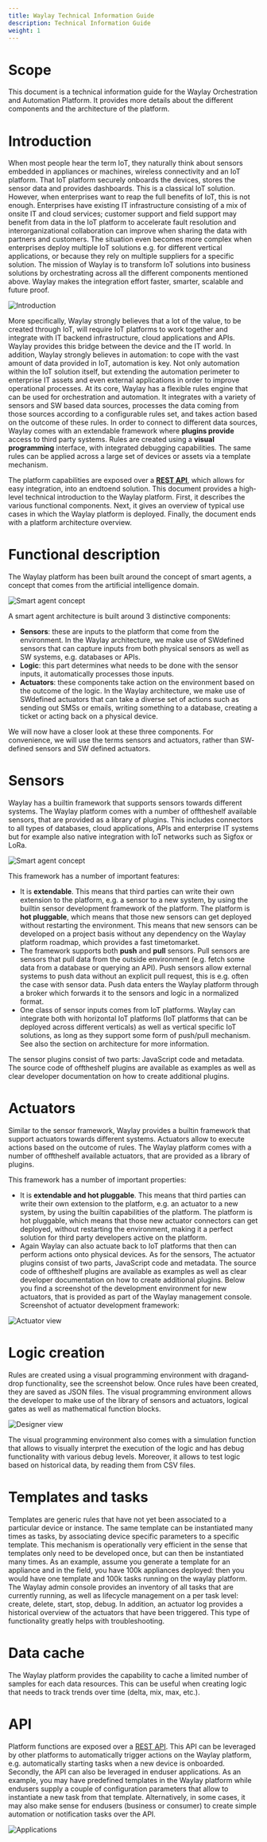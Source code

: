 ```yaml
---
title: Waylay Technical Information Guide
description: Technical Information Guide
weight: 1
---
```


# Scope
This document is a technical information guide for the Waylay Orchestration and Automation Platform. It provides more details about the different components and the architecture of the platform.

# Introduction

When most people hear the term IoT, they naturally think about sensors embedded in appliances or machines, wireless connectivity and an IoT platform. That IoT platform securely onboards the devices, stores the sensor data and provides dashboards. This is a classical IoT solution.
However, when enterprises want to reap the full benefits of IoT, this is not enough. Enterprises have existing IT infrastructure consisting of a mix of onsite IT and cloud services; customer support and field support may benefit from data in the IoT platform to accelerate fault resolution and interorganizational collaboration can improve when sharing the data with partners and customers.
The situation even becomes more complex when enterprises deploy multiple IoT solutions e.g. for different vertical applications, or because they rely on multiple suppliers for a specific solution.
The mission of Waylay is to transform IoT solutions into business solutions by orchestrating across all the different components mentioned above. Waylay makes the integration effort faster, smarter, scalable and future proof.

![Introduction](/usage/technical_information_guide/solution.png)

More specifically, Waylay strongly believes that a lot of the value, to be created through IoT, will require IoT platforms to work together and integrate with IT back­end infrastructure, cloud applications and APIs. Waylay provides this bridge between the device and the IT world. In addition, Waylay strongly believes in automation: to cope with the vast amount of data provided in IoT, automation is key. Not only automation within the IoT solution itself, but extending the automation perimeter to enterprise IT assets and even external applications in order to improve operational processes.
At its core, Waylay has a flexible rules engine that can be used for orchestration and automation. It integrates with a variety of sensors and SW based data sources, processes the data coming from those sources according to a configurable rules set, and takes action based on the outcome of these rules.
In order to connect to different data sources, Waylay comes with an extendable framework where **plugins provide** access to third party systems.
Rules are created using a **visual programming** interface, with integrated debugging capabilities.
The same rules can be applied across a large set of devices or assets via a template mechanism.

The platform capabilities are exposed over a [**REST API**](/api/rest/), which allows for easy integration, into an end­to­end solution.
This document provides a high­level technical introduction to the Waylay platform. First, it describes the various functional components. Next, it gives an overview of typical use cases in which the Waylay platform is deployed. Finally, the document ends with a platform architecture overview.

# Functional description

The Waylay platform has been built around the concept of smart agents, a concept that comes from the artificial intelligence domain.

![Smart agent concept](/api/images/smart_agent.jpg)

A smart agent architecture is built around 3 distinctive components:

* **Sensors**: these are inputs to the platform that come from the environment. In the Waylay architecture, we make use of SW­defined sensors that can capture inputs from both physical sensors as well as SW systems, e.g. databases or APIs.
* **Logic**: this part determines what needs to be done with the sensor inputs, it automatically processes those inputs.
* **Actuators**: these components take action on the environment based on the outcome of the logic. In the Waylay architecture, we make use of SW­defined actuators that can take a diverse set of actions such as sending out SMSs or emails, writing something to a database, creating a ticket or acting back on a physical device.

We will now have a closer look at these three components. For convenience, we will use the terms sensors and actuators, rather than SW­ defined sensors and SW­ defined actuators.

# Sensors
Waylay has a built­in framework that supports sensors towards different systems. The Waylay platform comes with a number of off­the­shelf available sensors, that are provided as a library of plugins. This includes connectors to all types of databases, cloud applications, APIs and enterprise IT systems but for example also native integration with IoT networks such as Sigfox or LoRa.

![Smart agent concept](/usage/technical_information_guide/sensors.png)

This framework has a number of important features:

*  It is **extendable**. This means that third parties can write their own extension to the platform, e.g. a sensor to a new system, by using the built­in sensor development framework of the platform. The platform is **hot pluggable**, which means that those new sensors can get deployed without restarting the environment. This means that new sensors can be developed on a project basis without any dependency on the Waylay platform roadmap, which provides a fast time­to­market.
*  The framework supports both **push** and **pull** sensors. Pull sensors are sensors that pull data from the outside environment (e.g. fetch some data from a database or querying an API). Push sensors allow external systems to push data without an explicit pull request, this is e.g. often the case with sensor data. Push data enters the Waylay platform through a broker which forwards it to the sensors and logic in a normalized format.
*  One class of sensor inputs comes from IoT platforms. Waylay can integrate both with horizontal IoT platforms (IoT platforms that can be deployed across different verticals) as well as vertical­ specific IoT solutions, as long as they support some form of push/pull mechanism. See also the section on architecture for more information.

The sensor plugins consist of two parts: JavaScript code and metadata. The source code of off­the­shelf plugins are available as examples as well as clear developer documentation on how to create additional plugins.

# Actuators
Similar to the sensor framework, Waylay provides a built­in framework that support actuators towards different systems. Actuators allow to execute actions based on the outcome of rules. The Waylay platform comes with a number of off­the­shelf available actuators, that are provided as a library of plugins.

This framework has a number of important properties:

* It is **extendable and hot pluggable**. This means that third parties can write their own extension to the platform, e.g. an actuator to a new system, by using the built­in capabilities of the platform. The platform is hot pluggable, which means that those new actuator connectors can get deployed, without restarting the environment, making it a perfect solution for third party developers active on the platform.
* Again Waylay can also actuate back to IoT platforms that then can perform actions onto physical devices. As for the sensors, The actuator plugins consist of two parts, JavaScript code and metadata. The source code of off­the­shelf plugins are available as examples as well as clear developer documentation on how to create additional plugins.
Below you find a screenshot of the development environment for new actuators, that is provided as part of the Waylay management console. Screenshot of actuator development framework:

![Actuator view](/usage/technical_information_guide/actuator_view.png)

# Logic creation

Rules are created using a visual programming environment with drag­and­drop functionality, see the screenshot below. Once rules have been created, they are saved as JSON files. The visual programming environment allows the developer to make use of the library of sensors and actuators, logical gates as well as mathematical function blocks.

![Designer view](/usage/technical_information_guide/designer.png)

The visual programming environment also comes with a simulation function that allows to visually interpret the execution of the logic and has debug functionality with various debug levels. Moreover, it allows to test logic based on historical data, by reading them from CSV files.

# Templates and tasks
Templates are generic rules that have not yet been associated to a particular device or instance. The same template can be instantiated many times as tasks, by associating device specific parameters to a specific template. This mechanism is operationally very efficient in the sense that templates only need to be developed once, but can then be instantiated many times. As an example, assume you generate a template for an appliance and in the field, you have 100k appliances deployed: then you would have one template and 100k tasks running on the waylay platform.
The Waylay admin console provides an inventory of all tasks that are currently running, as well as lifecycle management on a per task level: create, delete, start, stop, debug. In addition, an actuator log provides a historical overview of the actuators that have been triggered. This type of functionality greatly helps with troubleshooting.

# Data cache
The Waylay platform provides the capability to cache a limited number of samples for each data resources. This can be useful when creating logic that needs to track trends over time (delta, mix, max, etc.).

# API
Platform functions are exposed over a [REST API](/api/rest). This API can be leveraged by other platforms to automatically trigger actions on the Waylay platform, e.g. automatically starting tasks when a new device is onboarded.
Secondly, the API can also be leveraged in end­user applications. As an example, you may have pre­defined templates in the Waylay platform while end­users supply a couple of configuration parameters that allow to instantiate a new task from that template. Alternatively, in some cases, it may also make sense for end­users (business or consumer) to create simple automation or notification tasks over the API.

![Applications](/usage/technical_information_guide/applications.png)




